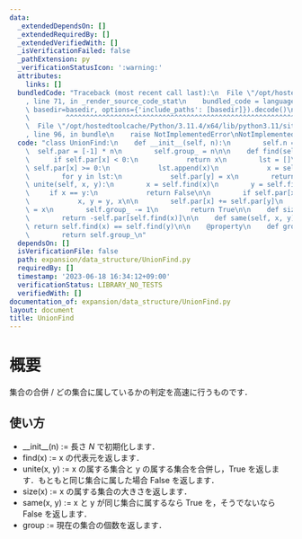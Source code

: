 ```yaml
---
data:
  _extendedDependsOn: []
  _extendedRequiredBy: []
  _extendedVerifiedWith: []
  _isVerificationFailed: false
  _pathExtension: py
  _verificationStatusIcon: ':warning:'
  attributes:
    links: []
  bundledCode: "Traceback (most recent call last):\n  File \"/opt/hostedtoolcache/Python/3.11.4/x64/lib/python3.11/site-packages/onlinejudge_verify/documentation/build.py\"\
    , line 71, in _render_source_code_stat\n    bundled_code = language.bundle(stat.path,\
    \ basedir=basedir, options={'include_paths': [basedir]}).decode()\n          \
    \         ^^^^^^^^^^^^^^^^^^^^^^^^^^^^^^^^^^^^^^^^^^^^^^^^^^^^^^^^^^^^^^^^^^^^^^^^^^^^^^^^^\n\
    \  File \"/opt/hostedtoolcache/Python/3.11.4/x64/lib/python3.11/site-packages/onlinejudge_verify/languages/python.py\"\
    , line 96, in bundle\n    raise NotImplementedError\nNotImplementedError\n"
  code: "class UnionFind:\n    def __init__(self, n):\n        self.n = n\n      \
    \  self.par = [-1] * n\n        self.group_ = n\n\n    def find(self, x):\n  \
    \      if self.par[x] < 0:\n            return x\n        lst = []\n        while\
    \ self.par[x] >= 0:\n            lst.append(x)\n            x = self.par[x]\n\
    \        for y in lst:\n            self.par[y] = x\n        return x\n\n    def\
    \ unite(self, x, y):\n        x = self.find(x)\n        y = self.find(y)\n   \
    \     if x == y:\n            return False\n\n        if self.par[x] > self.par[y]:\n\
    \            x, y = y, x\n\n        self.par[x] += self.par[y]\n        self.par[y]\
    \ = x\n        self.group_ -= 1\n        return True\n\n    def size(self, x):\n\
    \        return -self.par[self.find(x)]\n\n    def same(self, x, y):\n       \
    \ return self.find(x) == self.find(y)\n\n    @property\n    def group(self):\n\
    \        return self.group_\n"
  dependsOn: []
  isVerificationFile: false
  path: expansion/data_structure/UnionFind.py
  requiredBy: []
  timestamp: '2023-06-18 16:34:12+09:00'
  verificationStatus: LIBRARY_NO_TESTS
  verifiedWith: []
documentation_of: expansion/data_structure/UnionFind.py
layout: document
title: UnionFind
---
```


# 概要
集合の合併 / どの集合に属しているかの判定を高速に行うものです．

## 使い方
- \_\_init\_\_(n) := 長さ $N$ で初期化します．
- find(x) := x の代表元を返します．
- unite(x, y) := x の属する集合と y の属する集合を合併し，True を返します．もともと同じ集合に属した場合 False を返します．
- size(x) := x の属する集合の大きさを返します．
- same(x, y) := x と y が同じ集合に属するなら True を，そうでないなら False を返します．
- group := 現在の集合の個数を返します．
 

